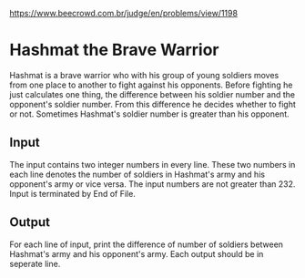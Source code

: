 https://www.beecrowd.com.br/judge/en/problems/view/1198

# Hashmat the Brave Warrior

Hashmat is a brave warrior who with his group of young soldiers moves from one
place to another to fight against his opponents. Before fighting he just
calculates one thing, the difference between his soldier number and the
opponent's soldier number. From this difference he decides whether to fight or
not. Sometimes Hashmat's soldier number is greater than his opponent.

## Input

The input contains two integer numbers in every line. These two numbers in
each line denotes the number of soldiers in Hashmat's army and his opponent's
army or vice versa. The input numbers are not greater than 232. Input is
terminated by End of File.

## Output

For each line of input, print the difference of number of soldiers between
Hashmat's army and his opponent's army. Each output should be in seperate
line.
